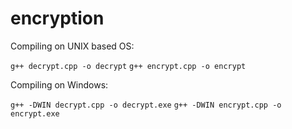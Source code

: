 # encryption

Compiling on UNIX based OS:

`g++ decrypt.cpp -o decrypt`
`g++ encrypt.cpp -o encrypt`


Compiling on Windows:

`g++ -DWIN decrypt.cpp -o decrypt.exe`
`g++ -DWIN encrypt.cpp -o encrypt.exe`
